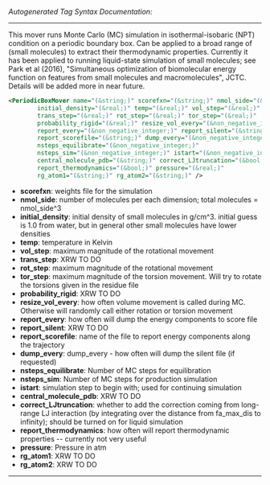 <!-- THIS IS AN AUTOGENERATED FILE: Don't edit it directly, instead change the schema definition in the code itself. -->

_Autogenerated Tag Syntax Documentation:_

---
This mover runs Monte Carlo (MC) simulation in isothermal-isobaric (NPT) condition on a periodic boundary box. Can be applied to a broad range of (small molecules) to extract their thermodynamic properties. Currently it has been applied to running liquid-state simulation of small molecules; see Park et al (2016), "Simultaneous optimization of biomolecular energy function on features from small molecules and macromolecules", JCTC. Details will be added more in near future.

```xml
<PeriodicBoxMover name="(&string;)" scorefxn="(&string;)" nmol_side="(&real;)"
        initial_density="(&real;)" temp="(&real;)" vol_step="(&real;)"
        trans_step="(&real;)" rot_step="(&real;)" tor_step="(&real;)"
        probability_rigid="(&real;)" resize_vol_every="(&non_negative_integer;)"
        report_every="(&non_negative_integer;)" report_silent="(&string;)"
        report_scorefile="(&string;)" dump_every="(&non_negative_integer;)"
        nsteps_equilibrate="(&non_negative_integer;)"
        nsteps_sim="(&non_negative_integer;)" istart="(&non_negative_integer;)"
        central_molecule_pdb="(&string;)" correct_LJtruncation="(&bool;)"
        report_thermodynamics="(&bool;)" pressure="(&real;)"
        rg_atom1="(&string;)" rg_atom2="(&string;)" />
```

-   **scorefxn**: weights file for the simulation
-   **nmol_side**: number of molecules per each dimension; total molecules = nmol_side^3
-   **initial_density**: initial density of small molecules in g/cm^3. initial guess is 1.0 from water, but in general other small molecules have lower densities
-   **temp**: temperature in Kelvin
-   **vol_step**: maximum magnitude of the rotational movement
-   **trans_step**: XRW TO DO
-   **rot_step**: maximum magnitude of the rotational movement
-   **tor_step**: maximum magnitude of the torsion movement. Will try to rotate the torsions given in the residue file
-   **probability_rigid**: XRW TO DO
-   **resize_vol_every**: how often volume movement is called during MC. Otherwise will randomly call either rotation or torsion movement
-   **report_every**: how often will dump the energy components to score file
-   **report_silent**: XRW TO DO
-   **report_scorefile**: name of the file to report energy components along the trajectory
-   **dump_every**: dump_every - how often will dump the silent file (if requested)
-   **nsteps_equilibrate**: Number of MC steps for equilibration
-   **nsteps_sim**: Number of MC steps for production simulation
-   **istart**: simulation step to begin with; used for continuing simulation
-   **central_molecule_pdb**: XRW TO DO
-   **correct_LJtruncation**: whether to add the correction coming from long-range LJ interaction (by integrating over the distance from fa_max_dis to infinity); should be turned on for liquid simulation
-   **report_thermodynamics**: how often will report thermodynamic properties -- currently not very useful
-   **pressure**: Pressure in atm
-   **rg_atom1**: XRW TO DO
-   **rg_atom2**: XRW TO DO

---
